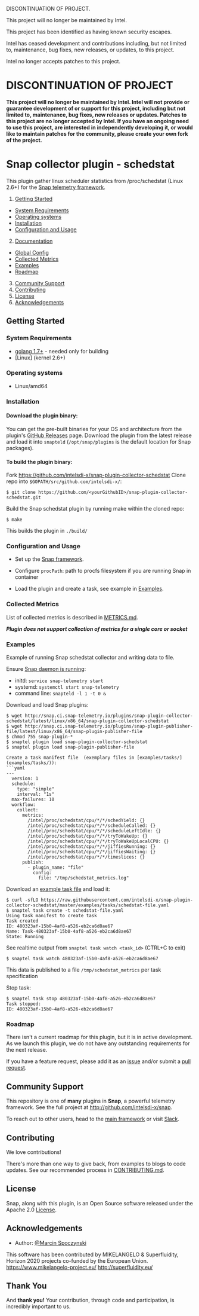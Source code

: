 DISCONTINUATION OF PROJECT. 

This project will no longer be maintained by Intel.

This project has been identified as having known security escapes.

Intel has ceased development and contributions including, but not limited to, maintenance, bug fixes, new releases, or updates, to this project.  

Intel no longer accepts patches to this project.

# DISCONTINUATION OF PROJECT 

**This project will no longer be maintained by Intel.  Intel will not provide or guarantee development of or support for this project, including but not limited to, maintenance, bug fixes, new releases or updates.  Patches to this project are no longer accepted by Intel. If you have an ongoing need to use this project, are interested in independently developing it, or would like to maintain patches for the community, please create your own fork of the project.**


# Snap collector plugin - schedstat

This plugin gather linux scheduler statistics from /proc/schedstat (Linux 2.6+) for the [Snap telemetry framework](http://github.com/intelsdi-x/snap).


1. [Getting Started](#getting-started)
  * [System Requirements](#system-requirements)
  * [Operating systems](#operating-systems)
  * [Installation](#installation)
  * [Configuration and Usage](#configuration-and-usage)
2. [Documentation](#documentation)
  * [Global Config](#global-config)
  * [Collected Metrics](#collected-metrics)
  * [Examples](#examples)
  * [Roadmap](#roadmap)
3. [Community Support](#community-support)
4. [Contributing](#contributing)
5. [License](#license-and-authors)
6. [Acknowledgements](#acknowledgements)

## Getting Started
### System Requirements
* [golang 1.7+](https://golang.org/dl/)  - needed only for building
* [Linux] (kernel 2.6+)

### Operating systems
* Linux/amd64

### Installation


#### Download the plugin binary:

You can get the pre-built binaries for your OS and architecture from the plugin's [GitHub Releases](https://github.com/intelsdi-x/snap-plugin-collector-schedstat/releasess) page. Download the plugin from the latest release and load it into `snapteld` (`/opt/snap/plugins` is the default location for Snap packages).


#### To build the plugin binary:

Fork https://github.com/intelsdi-x/snap-plugin-collector-schedstat
Clone repo into `$GOPATH/src/github.com/intelsdi-x/`:

```
$ git clone https://github.com/<yourGithubID>/snap-plugin-collector-schedstat.git
```

Build the Snap schedstat plugin by running make within the cloned repo:
```
$ make
```
This builds the plugin in `./build/`

### Configuration and Usage
* Set up the [Snap framework](https://github.com/intelsdi-x/snap/blob/master/README.md#getting-started).
* Configure `procPath`: path to procfs filesystem if you are running Snap in container

* Load the plugin and create a task, see example in [Examples](#examples).

### Collected Metrics

List of collected metrics is described in [METRICS.md](METRICS.md).

***Plugin does not support collection of metrics for a single core or socket***
### Examples

Example of running Snap schedstat collector and writing data to file.

Ensure [Snap daemon is running](https://github.com/intelsdi-x/snap#running-snap):
* initd: `service snap-telemetry start`
* systemd: `systemctl start snap-telemetry`
* command line: `snapteld -l 1 -t 0 &`

Download and load Snap plugins:
```
$ wget http://snap.ci.snap-telemetry.io/plugins/snap-plugin-collector-schedstat/latest/linux/x86_64/snap-plugin-collector-schedstat
$ wget http://snap.ci.snap-telemetry.io/plugins/snap-plugin-publisher-file/latest/linux/x86_64/snap-plugin-publisher-file
$ chmod 755 snap-plugin-*
$ snaptel plugin load snap-plugin-collector-schedstat
$ snaptel plugin load snap-plugin-publisher-file

Create a task manifest file  (exemplary files in [examples/tasks/] (examples/tasks/)):
```yaml
---
  version: 1
  schedule:
    type: "simple"
    interval: "1s"
  max-failures: 10
  workflow:
    collect:
      metrics:
        /intel/proc/schedstat/cpu/*/*/schedYield: {}
        /intel/proc/schedstat/cpu/*/*/scheduleCalled: {}
        /intel/proc/schedstat/cpu/*/*/scheduleLeftIdle: {}
        /intel/proc/schedstat/cpu/*/*/tryToWakeUp: {}
        /intel/proc/schedstat/cpu/*/*/tryToWakeUpLocalCPU: {}
        /intel/proc/schedstat/cpu/*/*/jiffiesRunning: {}
        /intel/proc/schedstat/cpu/*/*/jiffiesWaiting: {}
        /intel/proc/schedstat/cpu/*/*/timeslices: {}
      publish:
        - plugin_name: "file"
          config:
            file: "/tmp/schedstat_metrics.log"
```
Download an [example task file](https://github.com/intelsdi-x/snap-plugin-collector-schedstat/blob/master/examples/tasks/) and load it:
```
$ curl -sfLO https://raw.githubusercontent.com/intelsdi-x/snap-plugin-collector-schedstat/master/examples/tasks/schedstat-file.yaml
$ snaptel task create -t schedstat-file.yaml
Using task manifest to create task
Task created
ID: 480323af-15b0-4af8-a526-eb2ca6d8ae67
Name: Task-480323af-15b0-4af8-a526-eb2ca6d8ae67
State: Running
```

See realtime output from `snaptel task watch <task_id>` (CTRL+C to exit)
```
$ snaptel task watch 480323af-15b0-4af8-a526-eb2ca6d8ae67
```

This data is published to a file `/tmp/schedstat_metrics` per task specification

Stop task:
```
$ snaptel task stop 480323af-15b0-4af8-a526-eb2ca6d8ae67
Task stopped:
ID: 480323af-15b0-4af8-a526-eb2ca6d8ae67
```

### Roadmap
There isn't a current roadmap for this plugin, but it is in active development. As we launch this plugin, we do not have any outstanding requirements for the next release. 

If you have a feature request, please add it as an [issue](https://github.com/intelsdi-x/snap-plugin-collector-schedstat/issues/new) and/or submit a [pull request](https://github.com/intelsdi-x/snap-plugin-collector-schedstat/pulls).

## Community Support
This repository is one of **many** plugins in **Snap**, a powerful telemetry framework. See the full project at http://github.com/intelsdi-x/snap.

To reach out to other users, head to the [main framework](https://github.com/intelsdi-x/snap#community-support) or visit [Slack](http://slack.snap-telemetry.io).

## Contributing
We love contributions!

There's more than one way to give back, from examples to blogs to code updates. See our recommended process in [CONTRIBUTING.md](CONTRIBUTING.md).

## License
Snap, along with this plugin, is an Open Source software released under the Apache 2.0 [License](LICENSE).

## Acknowledgements
* Author: [@Marcin Spoczynski](https://github.com/sandlbn/)

This software has been contributed by MIKELANGELO & Superfluidity, Horizon 2020 projects co-funded by the European Union. https://www.mikelangelo-project.eu/ http://superfluidity.eu/
## Thank You
And **thank you!** Your contribution, through code and participation, is incredibly important to us.

